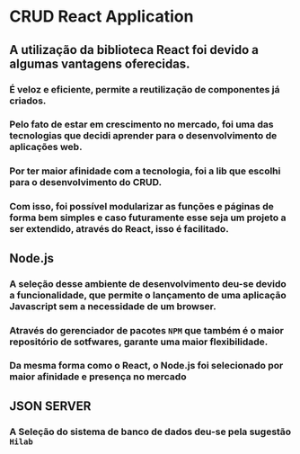 # CRUD React Application

## A utilização da biblioteca React foi devido a algumas vantagens oferecidas.

### É veloz e eficiente, permite a reutilização de componentes já criados.
### Pelo fato de estar em crescimento no mercado, foi uma das tecnologias que decidi aprender para o desenvolvimento de aplicações web.
### Por ter maior afinidade com a tecnologia, foi a lib que escolhi para o desenvolvimento do CRUD.
### Com isso, foi possível modularizar as funções e páginas de forma bem simples e caso futuramente esse seja um projeto a ser extendido, através do React, isso é facilitado.

## Node.js

### A seleção desse ambiente de desenvolvimento deu-se devido a funcionalidade, que permite o lançamento de uma aplicação Javascript sem a necessidade de um browser.
### Através do gerenciador de pacotes `NPM` que também é o maior repositório de sotfwares, garante uma maior flexibilidade.
### Da mesma forma como o React, o Node.js foi selecionado por maior afinidade e presença no mercado

## JSON SERVER

### A Seleção do sistema de banco de dados deu-se pela sugestão `Hilab`